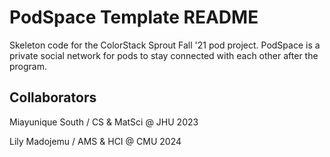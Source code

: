# PodSpace Template README

Skeleton code for the ColorStack Sprout Fall '21 pod project. PodSpace is a private social network for pods to stay connected with each other after the program.

## Collaborators

Miayunique South / CS & MatSci @ JHU 2023

Lily Madojemu / AMS & HCI @ CMU 2024
